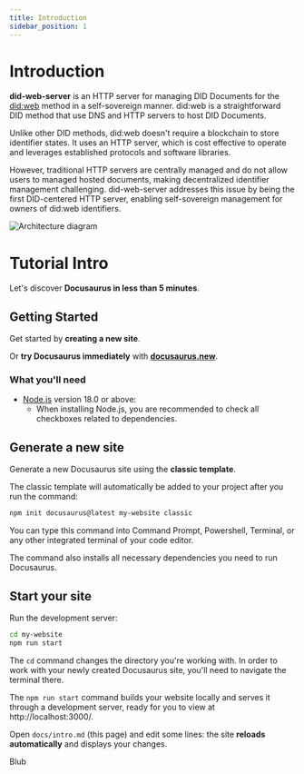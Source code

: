 ```yaml
---
title: Introduction
sidebar_position: 1
---
```


# Introduction

**did-web-server** is an HTTP server for managing DID Documents for the
[did:web](https://w3c-ccg.github.io/did-method-web/) method in a self-sovereign
manner. did:web is a straightforward DID method that use DNS and HTTP servers to
host DID Documents.

Unlike other DID methods, did:web doesn't require a blockchain to store
identifier states. It uses an HTTP server, which is cost effective to operate
and leverages established protocols and software libraries.

However, traditional HTTP servers are centrally managed and do not allow users
to managed hosted documents, making decentralized identifier management
challenging. did-web-server addresses this issue by being the first DID-centered
HTTP server, enabling self-sovereign management for owners of did:web
identifiers.

![Architecture diagram](/figures/did-web-server-context.svg)

# Tutorial Intro

Let's discover **Docusaurus in less than 5 minutes**.

## Getting Started

Get started by **creating a new site**.

Or **try Docusaurus immediately** with
**[docusaurus.new](https://docusaurus.new)**.

### What you'll need

- [Node.js](https://nodejs.org/en/download/) version 18.0 or above:
  - When installing Node.js, you are recommended to check all checkboxes related
    to dependencies.

## Generate a new site

Generate a new Docusaurus site using the **classic template**.

The classic template will automatically be added to your project after you run
the command:

```bash
npm init docusaurus@latest my-website classic
```

You can type this command into Command Prompt, Powershell, Terminal, or any
other integrated terminal of your code editor.

The command also installs all necessary dependencies you need to run Docusaurus.

## Start your site

Run the development server:

```bash
cd my-website
npm run start
```

The `cd` command changes the directory you're working with. In order to work
with your newly created Docusaurus site, you'll need to navigate the terminal
there.

The `npm run start` command builds your website locally and serves it through a
development server, ready for you to view at http://localhost:3000/.

Open `docs/intro.md` (this page) and edit some lines: the site **reloads
automatically** and displays your changes.

Blub
